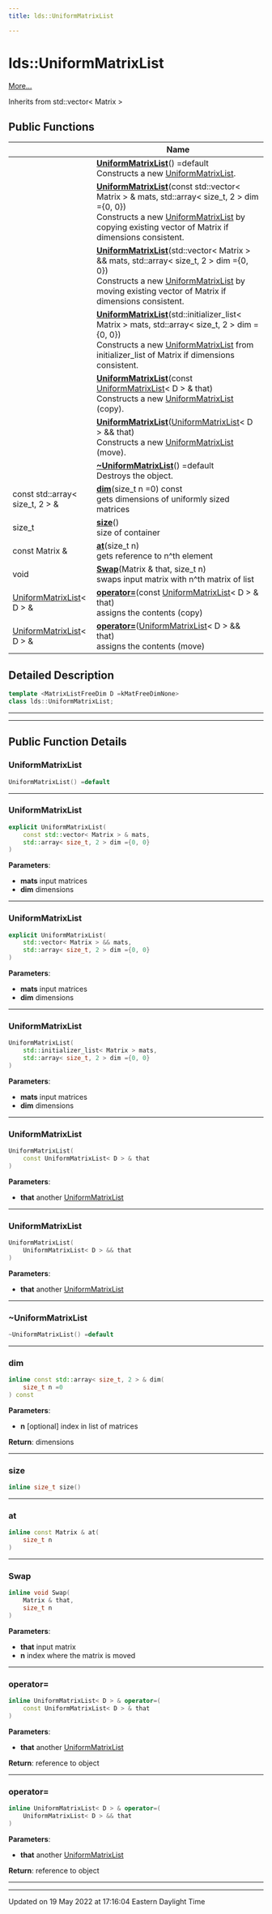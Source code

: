 ```yaml
---
title: lds::UniformMatrixList

---
```


# lds::UniformMatrixList



 [More...](#detailed-description)

Inherits from std::vector< Matrix >

## Public Functions

|                | Name           |
| -------------- | -------------- |
| | **[UniformMatrixList](/lds-ctrl-est/docs/api/classes/classlds_1_1uniformmatrixlist/#function-uniformmatrixlist)**() =default<br>Constructs a new [UniformMatrixList](/lds-ctrl-est/docs/api/classes/classlds_1_1uniformmatrixlist/).  |
| | **[UniformMatrixList](/lds-ctrl-est/docs/api/classes/classlds_1_1uniformmatrixlist/#function-uniformmatrixlist)**(const std::vector< Matrix > & mats, std::array< size_t, 2 > dim ={0, 0})<br>Constructs a new [UniformMatrixList](/lds-ctrl-est/docs/api/classes/classlds_1_1uniformmatrixlist/) by copying existing vector of Matrix if dimensions consistent.  |
| | **[UniformMatrixList](/lds-ctrl-est/docs/api/classes/classlds_1_1uniformmatrixlist/#function-uniformmatrixlist)**(std::vector< Matrix > && mats, std::array< size_t, 2 > dim ={0, 0})<br>Constructs a new [UniformMatrixList](/lds-ctrl-est/docs/api/classes/classlds_1_1uniformmatrixlist/) by moving existing vector of Matrix if dimensions consistent.  |
| | **[UniformMatrixList](/lds-ctrl-est/docs/api/classes/classlds_1_1uniformmatrixlist/#function-uniformmatrixlist)**(std::initializer_list< Matrix > mats, std::array< size_t, 2 > dim ={0, 0})<br>Constructs a new [UniformMatrixList](/lds-ctrl-est/docs/api/classes/classlds_1_1uniformmatrixlist/) from initializer_list of Matrix if dimensions consistent.  |
| | **[UniformMatrixList](/lds-ctrl-est/docs/api/classes/classlds_1_1uniformmatrixlist/#function-uniformmatrixlist)**(const [UniformMatrixList](/lds-ctrl-est/docs/api/classes/classlds_1_1uniformmatrixlist/)< D > & that)<br>Constructs a new [UniformMatrixList](/lds-ctrl-est/docs/api/classes/classlds_1_1uniformmatrixlist/) (copy).  |
| | **[UniformMatrixList](/lds-ctrl-est/docs/api/classes/classlds_1_1uniformmatrixlist/#function-uniformmatrixlist)**([UniformMatrixList](/lds-ctrl-est/docs/api/classes/classlds_1_1uniformmatrixlist/)< D > && that)<br>Constructs a new [UniformMatrixList](/lds-ctrl-est/docs/api/classes/classlds_1_1uniformmatrixlist/) (move).  |
| | **[~UniformMatrixList](/lds-ctrl-est/docs/api/classes/classlds_1_1uniformmatrixlist/#function-~uniformmatrixlist)**() =default<br>Destroys the object.  |
| const std::array< size_t, 2 > & | **[dim](/lds-ctrl-est/docs/api/classes/classlds_1_1uniformmatrixlist/#function-dim)**(size_t n =0) const<br>gets dimensions of uniformly sized matrices  |
| size_t | **[size](/lds-ctrl-est/docs/api/classes/classlds_1_1uniformmatrixlist/#function-size)**()<br>size of container  |
| const Matrix & | **[at](/lds-ctrl-est/docs/api/classes/classlds_1_1uniformmatrixlist/#function-at)**(size_t n)<br>gets reference to n^th element  |
| void | **[Swap](/lds-ctrl-est/docs/api/classes/classlds_1_1uniformmatrixlist/#function-swap)**(Matrix & that, size_t n)<br>swaps input matrix with n^th matrix of list  |
| [UniformMatrixList](/lds-ctrl-est/docs/api/classes/classlds_1_1uniformmatrixlist/)< D > & | **[operator=](/lds-ctrl-est/docs/api/classes/classlds_1_1uniformmatrixlist/#function-operator=)**(const [UniformMatrixList](/lds-ctrl-est/docs/api/classes/classlds_1_1uniformmatrixlist/)< D > & that)<br>assigns the contents (copy)  |
| [UniformMatrixList](/lds-ctrl-est/docs/api/classes/classlds_1_1uniformmatrixlist/)< D > & | **[operator=](/lds-ctrl-est/docs/api/classes/classlds_1_1uniformmatrixlist/#function-operator=)**([UniformMatrixList](/lds-ctrl-est/docs/api/classes/classlds_1_1uniformmatrixlist/)< D > && that)<br>assigns the contents (move)  |

## Detailed Description

```cpp
template <MatrixListFreeDim D =kMatFreeDimNone>
class lds::UniformMatrixList;
```


---
---
## Public Function Details

### **UniformMatrixList**

```cpp
UniformMatrixList() =default
```



---
### **UniformMatrixList**

```cpp
explicit UniformMatrixList(
    const std::vector< Matrix > & mats,
    std::array< size_t, 2 > dim ={0, 0}
)
```



**Parameters**:

  * **mats** input matrices 
  * **dim** dimensions 


---
### **UniformMatrixList**

```cpp
explicit UniformMatrixList(
    std::vector< Matrix > && mats,
    std::array< size_t, 2 > dim ={0, 0}
)
```



**Parameters**:

  * **mats** input matrices 
  * **dim** dimensions 


---
### **UniformMatrixList**

```cpp
UniformMatrixList(
    std::initializer_list< Matrix > mats,
    std::array< size_t, 2 > dim ={0, 0}
)
```



**Parameters**:

  * **mats** input matrices 
  * **dim** dimensions 


---
### **UniformMatrixList**

```cpp
UniformMatrixList(
    const UniformMatrixList< D > & that
)
```



**Parameters**:

  * **that** another [UniformMatrixList](/lds-ctrl-est/docs/api/classes/classlds_1_1uniformmatrixlist/)


---
### **UniformMatrixList**

```cpp
UniformMatrixList(
    UniformMatrixList< D > && that
)
```



**Parameters**:

  * **that** another [UniformMatrixList](/lds-ctrl-est/docs/api/classes/classlds_1_1uniformmatrixlist/)


---
### **~UniformMatrixList**

```cpp
~UniformMatrixList() =default
```



---
### **dim**

```cpp
inline const std::array< size_t, 2 > & dim(
    size_t n =0
) const
```



**Parameters**:

  * **n** [optional] index in list of matrices


**Return**: dimensions 

---
### **size**

```cpp
inline size_t size()
```



---
### **at**

```cpp
inline const Matrix & at(
    size_t n
)
```



---
### **Swap**

```cpp
inline void Swap(
    Matrix & that,
    size_t n
)
```



**Parameters**:

  * **that** input matrix 
  * **n** index where the matrix is moved 


---
### **operator=**

```cpp
inline UniformMatrixList< D > & operator=(
    const UniformMatrixList< D > & that
)
```



**Parameters**:

  * **that** another [UniformMatrixList](/lds-ctrl-est/docs/api/classes/classlds_1_1uniformmatrixlist/)


**Return**: reference to object 

---
### **operator=**

```cpp
inline UniformMatrixList< D > & operator=(
    UniformMatrixList< D > && that
)
```



**Parameters**:

  * **that** another [UniformMatrixList](/lds-ctrl-est/docs/api/classes/classlds_1_1uniformmatrixlist/)


**Return**: reference to object 

---


-------------------------------

Updated on 19 May 2022 at 17:16:04 Eastern Daylight Time
